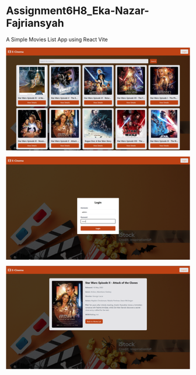 # Assignment6H8_Eka-Nazar-Fajriansyah
A Simple Movies List App using React Vite

![alt text](image.png)

![alt text](image-1.png)

![alt text](image-2.png)